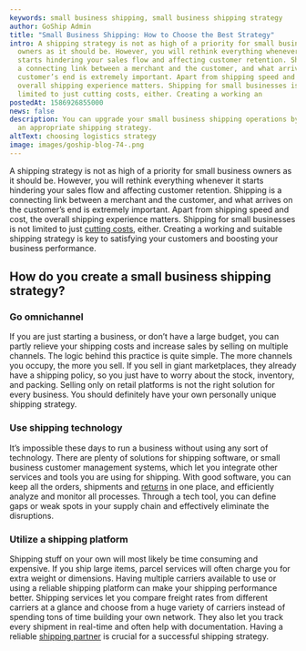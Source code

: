 ```yaml
---
keywords: small business shipping, small business shipping strategy
author: GoShip Admin
title: "Small Business Shipping: How to Choose the Best Strategy"
intro: A shipping strategy is not as high of a priority for small business
  owners as it should be. However, you will rethink everything whenever it
  starts hindering your sales flow and affecting customer retention. Shipping is
  a connecting link between a merchant and the customer, and what arrives on the
  customer’s end is extremely important. Apart from shipping speed and cost, the
  overall shipping experience matters. Shipping for small businesses is not
  limited to just cutting costs, either. Creating a working an
postedAt: 1586926855000
news: false
description: You can upgrade your small business shipping operations by choosing
  an appropriate shipping strategy.
altText: choosing logistics strategy
image: images/goship-blog-74-.png
---
```

A shipping strategy is not as high of a priority for small business owners as it should be. However, you will rethink everything whenever it starts hindering your sales flow and affecting customer retention. Shipping is a connecting link between a merchant and the customer, and what arrives on the customer’s end is extremely important. Apart from shipping speed and cost, the overall shipping experience matters. Shipping for small businesses is not limited to just [cutting costs](https://www.entrepreneur.com/article/219912), either. Creating a working and suitable shipping strategy is key to satisfying your customers and boosting your business performance.

How do you create a small business shipping strategy?
-----------------------------------------------------

### Go omnichannel

If you are just starting a business, or don’t have a large budget, you can partly relieve your shipping costs and increase sales by selling on multiple channels. The logic behind this practice is quite simple. The more channels you occupy, the more you sell. If you sell in giant marketplaces, they already have a shipping policy, so you just have to worry about the stock, inventory, and packing. Selling only on retail platforms is not the right solution for every business. You should definitely have your own personally unique shipping strategy.

### Use shipping technology

It’s impossible these days to run a business without using any sort of technology. There are plenty of solutions for shipping software, or small business customer management systems, which let you integrate other services and tools you are using for shipping. With good software, you can keep all the orders, shipments and [returns](https://www.goship.com/blog/reverse-logistics-how-to-handle-e-commerce-returns/) in one place, and efficiently analyze and monitor all processes. Through a tech tool, you can define gaps or weak spots in your supply chain and effectively eliminate the disruptions.

### Utilize a shipping platform

Shipping stuff on your own will most likely be time consuming and expensive. If you ship large items, parcel services will often charge you for extra weight or dimensions. Having multiple carriers available to use or using a reliable shipping platform can make your shipping performance better. Shipping services let you compare freight rates from different carriers at a glance and choose from a huge variety of carriers instead of spending tons of time building your own network. They also let you track every shipment in real-time and often help with documentation. Having a reliable [shipping partner](https://www.goship.com/ltl-shipping-goship/) is crucial for a successful shipping strategy.
